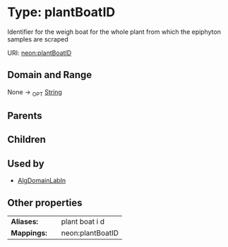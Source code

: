 
# Type: plantBoatID


Identifier for the weigh boat for the whole plant from which the epiphyton samples are scraped

URI: [neon:plantBoatID](https://data.neonscience.org/plantBoatID)


## Domain and Range

None ->  <sub>OPT</sub> [String](types/String.md)

## Parents


## Children


## Used by

 * [AlgDomainLabIn](AlgDomainLabIn.md)

## Other properties

|  |  |  |
| --- | --- | --- |
| **Aliases:** | | plant boat i d |
| **Mappings:** | | neon:plantBoatID |

